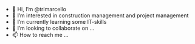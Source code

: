 - 👋 Hi, I’m @trimarcello
- 👀 I’m interested in construction management and project management
- 🌱 I’m currently learning some IT-skills
- 💞️ I’m looking to collaborate on ...
- 📫 How to reach me ...

<!---
trimarcello/trimarcello is a ✨ special ✨ repository because its `README.md` (this file) appears on your GitHub profile.
You can click the Preview link to take a look at your changes.
--->
